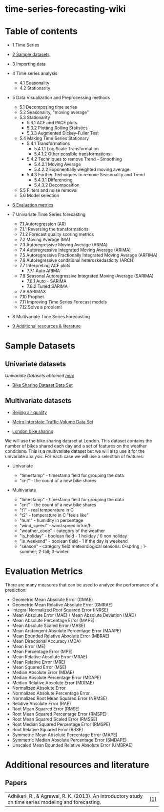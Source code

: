 # time-series-forecasting-wiki


Table of contents
=================
* 1  Time Series
* [2 Sample datasets](#sample-datasets)
* 3  Importing data
* 4  Time series analysis
  * 4.1  Seasonality
  * 4.2  Stationarity
* 5  Data Visualization and Preprocessing methods
  * 5.1  Decomposing time series
  * 5.2  Seasonality, "moving average"  
  * 5.3  Stationarity  
    * 5.3.1  ACF and PACF plots
    * 5.3.2  Plotting Rolling Statistics
  	* 5.3.3  Augmented Dickey-Fuller Test
  * 5.4  Making Time Series Stationary
	* 5.4.1  Transformations
	  * 5.4.1.1  Log Scale Transformation
	  * 5.4.1.2  Other possible transformations:
	* 5.4.2  Techniques to remove Trend - Smoothing
	  * 5.4.2.1  Moving Average
	  * 5.4.2.2  Exponentially weighted moving average:
	* 5.4.3  Further Techniques to remove Seasonality and Trend
	  * 5.4.3.1  Differencing
	  * 5.4.3.2  Decomposition
  * 5.5  Filters and noise removal
  * 5.6  Model selection
* [6  Evaluation metrics](#evaluation-metrics)
* 7  Univariate Time Series forecasting
  * 7.1  Autoregression (AR)
  * 7.1.1  Reversing the transformations
  * 7.1.2  Forecast quality scoring metrics
  * 7.2  Moving Average (MA)
  * 7.3  Autoregressive Moving Average (ARMA)
  * 7.4  Autoregressive Integrated Moving Average (ARIMA)
  * 7.5  Autoregressive Fractionally Integrated Moving Average (ARFIMA)
  * 7.6  Autoregressive conditional heteroskedasticity (ARCH)
  * 7.7  Interpreting ACF plots
	* 7.7.1  Auto ARIMA
  * 7.8  Seasonal Autoregressive Integrated Moving-Average (SARIMA)
	* 7.8.1  Auto - SARIMA
	* 7.8.2  Tuned SARIMA
  * 7.9  SARIMAX
  * 7.10  Prophet
  * 7.11  Improving Time Series Forecast models
  * 7.12  Solve a problem!
  
* 8  Multivariate Time Series Forecasting

* [9 Additional resources & literature](#additional-resources-and-literature)
  

# Sample Datasets
## Univariate datasets
*Univariate Datasets obtained [here](https://machinelearningmastery.com/time-series-datasets-for-machine-learning/)*

* [Bike Sharing Dataset Data Set](https://archive.ics.uci.edu/ml/datasets/Bike+Sharing+Dataset)

## Multivariate datasets

* [Beijing air quality](https://archive.ics.uci.edu/ml/datasets/Beijing+Multi-Site+Air-Quality+Data)
* [Metro Interstate Traffic Volume Data Set](https://archive.ics.uci.edu/ml/datasets/Beijing+Multi-Site+Air-Quality+Data)

* [London bike sharing](https://www.kaggle.com/hmavrodiev/london-bike-sharing-dataset/data#_=_)

We will use the bike sharing dataset at London. This dataset contains the number of bikes shared each day and a set of features on the weather conditions. This is a multivariate dataset but we will also use it for the univariate analysis. For each case we will use a selection of features:

* Univariate
  * "timestamp" - timestamp field for grouping the data
  * "cnt" - the count of a new bike shares
  
* Multivariate 
  * "timestamp" - timestamp field for grouping the data
  * "cnt" - the count of a new bike shares
  * "t1" - real temperature in C
  * "t2" - temperature in C "feels like"
  * "hum" - humidity in percentage
  * "wind_speed" - wind speed in km/h
  * "weather_code" - category of the weather
  * "is_holiday" - boolean field - 1 holiday / 0 non holiday
  * "is_weekend" - boolean field - 1 if the day is weekend
  * "season" - category field meteorological seasons: 0-spring ; 1-summer; 2-fall; 3-winter.
# Evaluation Metrics

There are many measures that can be used to analyze the performance of a prediction:

* Geometric Mean Absolute Error (GMAE)
* Geometric Mean Relative Absolute Error (GMRAE)
* Integral Normalized Root Squared Error (INRSE)
* Mean Absolute Error (MAE) / Mean Absolute Deviation (MAD)
* Mean Absolute Percentage Error (MAPE)
* Mean Absolute Scaled Error (MASE)
* Mean Arctangent Absolute Percentage Error (MAAPE)
* Mean Bounded Relative Absolute Error (MBRAE)
* Mean Directional Accuracy (MDA)
* Mean Error (ME)
* Mean Percentage Error (MPE)
* Mean Relative Absolute Error (MRAE)
* Mean Relative Error (MRE)
* Mean Squared Error (MSE)
* Median Absolute Error (MDAE)
* Median Absolute Percentage Error (MDAPE)
* Median Relative Absolute Error (MDRAE)
* Normalized Absolute Error
* Normalized Absolute Percentage Error
* Normalized Root Mean Squared Error (NRMSE)
* Relative Absolute Error (RAE)
* Root Mean Squared Error (RMSE)
* Root Mean Squared Percentage Error (RMSPE)
* Root Mean Squared Scaled Error (RMSSE)
* Root Median Squared Percentage Error (RMSPE)
* Root Relative Squared Error (RRSE)
* Symmetric Mean Absolute Percentage Error (MAPE)
* Symmetric Median Absolute Percentage Error (SMDAPE)
* Unscaled Mean Bounded Relative Absolute Error (UMBRAE)

# Additional resources and literature
## Papers

|| |
| - | - |
| Adhikari, R., & Agrawal, R. K. (2013). An introductory study on time series modeling and forecasting.|[[1]](https://arxiv.org/ftp/arxiv/papers/1302/1302.6613.pdf)|